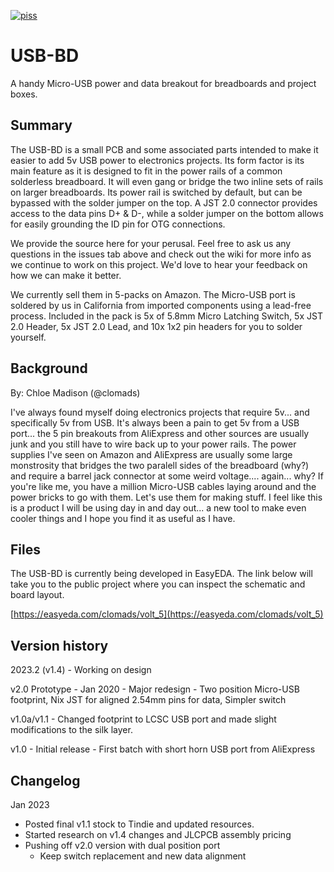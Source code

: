 [![piss](https://img.shields.io/badge/US000128-OSHWA-blue?style=for-the-badge)](https://certification.oshwa.org/us000128.html)


# USB-BD
A handy Micro-USB power and data breakout for breadboards and project boxes.

## Summary
The USB-BD is a small PCB and some associated parts intended to make it easier to add 5v USB power to electronics projects. Its form factor is its main feature as it is designed to fit in the power rails of a common solderless breadboard. It will even gang or bridge the two inline sets of rails on larger breadboards. Its power rail is switched by default, but can be bypassed with the solder jumper on the top. A JST 2.0 connector provides access to the data pins D+ & D-, while a solder jumper on the bottom allows for easily grounding the ID pin for OTG connections.

We provide the source here for your perusal. Feel free to ask us any questions in the issues tab above and check out the wiki for more info as we continue to work on this project. We'd love to hear your feedback on how we can make it better.

We currently sell them in 5-packs on Amazon. The Micro-USB port is soldered by us in California from imported components using a lead-free process. Included in the pack is 5x of 5.8mm Micro Latching Switch, 5x JST 2.0 Header, 5x JST 2.0 Lead, and 10x 1x2 pin headers for you to solder yourself.

## Background

By: Chloe Madison (@clomads)

I've always found myself doing electronics projects that require 5v... and specifically 5v from USB. It's always been a pain to get 5v from a USB port... the 5 pin breakouts from AliExpress and other sources are usually junk and you still have to wire back up to your power rails. The power supplies I've seen on Amazon and AliExpress are usually some large monstrosity that bridges the two paralell sides of the breadboard (why?) and require a barrel jack connector at some weird voltage.... again... why? If you're like me, you have a million Micro-USB cables laying around and the power bricks to go with them. Let's use them for making stuff. I feel like this is a product I will be using day in and day out... a new tool to make even cooler things and I hope you find it as useful as I have. 


## Files

The USB-BD is currently being developed in EasyEDA. The link below will take you to the public project where you can inspect the schematic and board layout.

[https://easyeda.com/clomads/volt_5](https://easyeda.com/clomads/volt_5)


## Version history

2023.2 (v1.4) - Working on design

v2.0 Prototype - Jan 2020 - Major redesign - Two position Micro-USB footprint, Nix JST for aligned 2.54mm pins for data, Simpler switch

v1.0a/v1.1 - Changed footprint to LCSC USB port and made slight modifications to the silk layer.

v1.0 - Initial release - First batch with short horn USB port from AliExpress


## Changelog

Jan 2023 
- Posted final v1.1 stock to Tindie and updated resources.
- Started research on v1.4 changes and JLCPCB assembly pricing
- Pushing off v2.0 version with dual position port
  - Keep switch replacement and new data alignment

